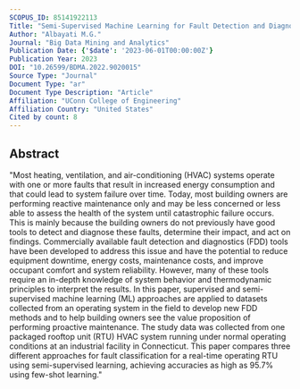 ```yaml
---
SCOPUS_ID: 85141922113
Title: "Semi-Supervised Machine Learning for Fault Detection and Diagnosis of a Rooftop Unit"
Author: "Albayati M.G."
Journal: "Big Data Mining and Analytics"
Publication Date: {'$date': '2023-06-01T00:00:00Z'}
Publication Year: 2023
DOI: "10.26599/BDMA.2022.9020015"
Source Type: "Journal"
Document Type: "ar"
Document Type Description: "Article"
Affiliation: "UConn College of Engineering"
Affiliation Country: "United States"
Cited by count: 8
---
```


## Abstract
"Most heating, ventilation, and air-conditioning (HVAC) systems operate with one or more faults that result in increased energy consumption and that could lead to system failure over time. Today, most building owners are performing reactive maintenance only and may be less concerned or less able to assess the health of the system until catastrophic failure occurs. This is mainly because the building owners do not previously have good tools to detect and diagnose these faults, determine their impact, and act on findings. Commercially available fault detection and diagnostics (FDD) tools have been developed to address this issue and have the potential to reduce equipment downtime, energy costs, maintenance costs, and improve occupant comfort and system reliability. However, many of these tools require an in-depth knowledge of system behavior and thermodynamic principles to interpret the results. In this paper, supervised and semi-supervised machine learning (ML) approaches are applied to datasets collected from an operating system in the field to develop new FDD methods and to help building owners see the value proposition of performing proactive maintenance. The study data was collected from one packaged rooftop unit (RTU) HVAC system running under normal operating conditions at an industrial facility in Connecticut. This paper compares three different approaches for fault classification for a real-time operating RTU using semi-supervised learning, achieving accuracies as high as 95.7% using few-shot learning."
